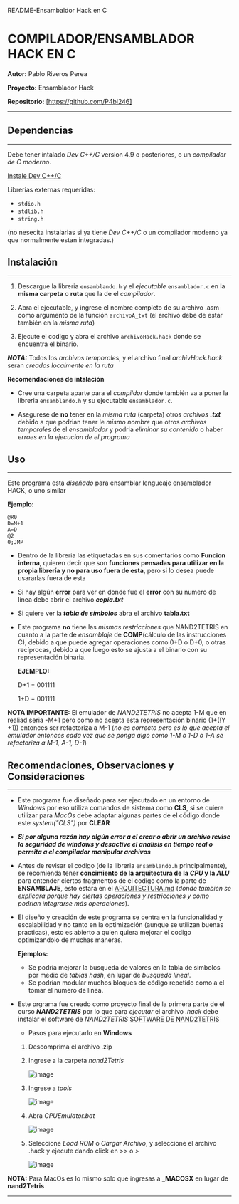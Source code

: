  README-Ensambaldor Hack en C
 # COMPILADOR/ENSAMBLADOR HACK EN C
  **Autor:** Pablo Riveros Perea
  
  **Proyecto:** Ensamblador Hack
  
  **Repositorio:**  [https://github.com/P4bl246]
  
  ------------------------------------------------------
 ## Dependencias

 ------------------------------------------------------
 Debe tener intalado *Dev C++/C* version 4.9 o posteriores, o un *compilador de C moderno*.
 
 [Instale Dev C++/C](https://sourceforge.net/projects/dev-cpp/)

 Librerias externas requeridas: 
  * `stdio.h` 
  * `stdlib.h` 
  * `string.h` 
 
 (no nesecita instalarlas si ya tiene *Dev C++/C* o un compilador moderno ya que normalmente estan integradas.)
 
## Instalación

------------------------------------------------------
1. Descargue la libreria `ensamblando.h` y el *ejecutable* `ensamblador.c` en la **misma carpeta** o **ruta** que la de el *compilador*.

2. Abra el ejecutable, y ingrese el nombre completo de su archivo .asm como argumento de la función `archivoA_txt` (el archivo debe de estar también en la *misma ruta*)
   
3. Ejecute el codigo y abra el archivo `archivoHack.hack` donde se encuentra el binario.

***NOTA:*** Todos los *archivos temporales*, y el archivo final *archivHack.hack* seran *creados localmente en la ruta*

**Recomendaciones de intalación**

* Cree una carpeta aparte para el *compildor* donde también va a poner la libreria `ensamblando.h` y su ejecutable `ensamblador.c`.
 
* Asegurese de **no** tener en la *misma ruta* (carpeta) otros *archivos* ***.txt*** debido a que podrian tener le *mismo nombre* que otros *archivos temporales* de el *ensamblador* y podria *eliminar su contenido* o haber *erroes en la ejecucion de el programa*

## Uso

------------------------------------------------------
Este programa esta *diseñado* para ensamblar lengueaje ensamblador HACK, o uno similar

**Ejemplo:**
~~~
@R0
D=M+1
A=D
@2
0;JMP
~~~

* Dentro de la libreria las etiquetadas en sus comentarios como **Funcion interna**, quieren decir que son **funciones pensadas para utilizar en la propia librería y no para uso fuera de esta**, pero si lo desea puede usararlas fuera de esta

* Si hay algún **error** para ver en donde fue el **error** con su numero de línea debe abrir el archivo ***copia.txt***

* Si quiere ver la ***tabla de símbolos*** abra el archivo **tabla.txt**

* Este programa **no** tiene las *mismas restricciones* que NAND2TETRIS en cuanto a la parte de *ensamblaje* de **COMP**(cálculo de las instrucciones C), debido a que puede agregar operaciones como 0+D o D+0, o otras recíprocas, debido a que luego esto se ajusta a el binario con su representación binaria.

  **EJEMPLO:**
  
  D+1 = 001111
  
  1+D = 001111
  
**NOTA IMPORTANTE:** El emulador de *NAND2TETRIS* no acepta 1-M que en realiad seria -M+1 pero como no acepta esta representación binario (1+(!Y +1)) entonces ser refactoriza a M-1 (*no es correcto pero es lo que acepta el emulador entonces cada vez que se ponga algo como 1-M o 1-D o 1-A se refactoriza a M-1, A-1, D-1*)
## Recomendaciones, Observaciones y Consideraciones

 ------------------------------------------------
* Este programa fue diseñado para ser ejecutado en un entorno de *Windows* por eso utiliza comandos de sistema como **CLS**, si se quiere utilizar para *MacOs* debe adaptar algunas partes de el código donde este *system("CLS")* por **CLEAR**
  
* ***Si por alguna razón hay algún error a el crear o abrir un archivo revise la seguridad de windows y desactive el analisis en tiempo real o permita a el compilador manipular archivos***

* Antes de revisar el codigo (de la libreria `ensamblando.h` principalmente), se recomienda tener **concimiento de la arquitectura de la *CPU* y la *ALU*** para entender ciertos fragmentos de el codigo como la parte de **ENSAMBLAJE**, esto estara en el [ARQUITECTURA.md](https://github.com/P4bl246/Ensamblador/blob/e50e91bbd4e8a84b83cbad30191bdc36ba5f4548/ARQUITECTURA.md) (*donde también se explicara porque hay ciertas operaciones y restricciones y como podrian integrarse más operaciones*).

* El diseño y creación de este programa se centra en la funcionalidad y escalabilidad y no tanto en la optimización (aunque se utilizan buenas practicas), esto es abierto a quien quiera mejorar el codigo optimizandolo de muchas maneras.

   **Ejemplos:**
    * Se podria mejorar la busqueda de valores en la tabla de simbolos por medio de *tablas hash*, en lugar de *busqueda lineal*.
    * Se podrian modular muchos bloques de código repetido como a el tomar el numero de linea.
 
* Este prgrama fue creado como proyecto final de la primera parte de el curso ***NAND2TETRIS*** por lo que para *ejecutar* el archivo *.hack* debe instalar el software de *NAND2TETRIS*
   [SOFTWARE DE NAND2TETRIS](https://www.nand2tetris.org/software)
  
   * Pasos para ejecutarlo en **Windows**
     
  1. Descomprima el archivo .zip
  
  2. Ingrese a la carpeta *nand2Tetris*

     ![image](https://github.com/user-attachments/assets/c79bfabc-fa18-473f-8a2d-430c16a5152c)
  
  3. Ingrese a *tools*
  
     ![image](https://github.com/user-attachments/assets/3d02e465-eb4d-4e3c-a30c-56852bfecdab)
  
  4. Abra *CPUEmulator.bat*
  
     ![image](https://github.com/user-attachments/assets/dd05c2ea-fe7c-45ab-b3a2-a39e5c8c57f9)

  5. Seleccione *Load ROM* o *Cargar Archivo*, y seleccione el archivo .hack y ejecute dando click en *>>* o *>*
     
     ![image](https://github.com/user-attachments/assets/49a07fc2-2d1d-4054-a7f1-43fb40156316)

**NOTA:** Para MacOs es lo mismo solo que ingresas a **_MACOSX** en lugar de **nand2Tetris**

-------------------------------------------------
